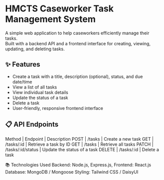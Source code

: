 # HMCTS Caseworker Task Management System

A simple web application to help caseworkers efficiently manage their tasks.  
Built with a backend API and a frontend interface for creating, viewing, updating, and deleting tasks.

## ✨ Features

- Create a task with a title, description (optional), status, and due date/time
- View a list of all tasks
- View individual task details
- Update the status of a task
- Delete a task
- User-friendly, responsive frontend interface


## 📋 API Endpoints
Method | Endpoint | Description
POST | /tasks | Create a new task
GET | /tasks/:id | Retrieve a task by ID
GET | /tasks | Retrieve all tasks
PATCH | /tasks/:id/status | Update the status of a task
DELETE | /tasks/:id | Delete a task

📚 Technologies Used
Backend: Node.js, Express.js, 
Frontend: React.js 
Database: MongoDB / Mongoose
Styling: Tailwind CSS / DaisyUI 

